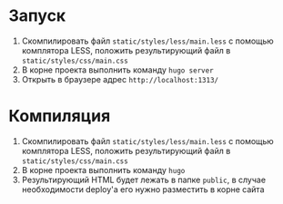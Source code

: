 # Запуск
1. Скомпилировать файл `static/styles/less/main.less` с помощью комплятора LESS, положить результирующий файл в `static/styles/css/main.css` 
2. В корне проекта выполнить команду `hugo server`
3. Открыть в браузере адрес `http://localhost:1313/`

# Компиляция
1. Скомпилировать файл `static/styles/less/main.less` с помощью комплятора LESS, положить результирующий файл в `static/styles/css/main.css` 
2. В корне проекта выполнить команду `hugo`
3. Результирующий HTML будет лежать в папке `public`, в случае необходимости deploy'а его нужно разместить в корне сайта
